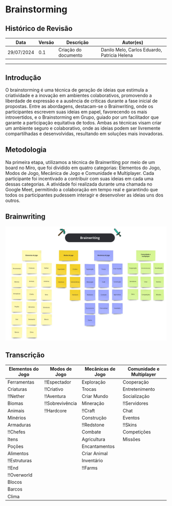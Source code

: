 # Brainstorming

## Histórico de Revisão

| Data       | Versão | Descrição            | Autor(es)                                    |
| ---------- | ------ | -------------------- | -------------------------------------------- |
| 29/07/2024 | 0.1    | Criação do documento | Danilo Melo, Carlos Eduardo, Patricia Helena |

---

## Introdução

O brainstorming é uma técnica de geração de ideias que estimula a criatividade e a inovação em ambientes colaborativos, promovendo a liberdade de expressão e a ausência de críticas durante a fase inicial de propostas. Entre as abordagens, destacam-se o Brainwriting, onde os participantes escrevem suas ideias em papel, favorecendo os mais introvertidos, e o Brainstorming em Grupo, guiado por um facilitador que garante a participação equitativa de todos. Ambas as técnicas visam criar um ambiente seguro e colaborativo, onde as ideias podem ser livremente compartilhadas e desenvolvidas, resultando em soluções mais inovadoras.

## Metodologia

Na primeira etapa, utilizamos a técnica de Brainwriting por meio de um board no Miro, que foi dividido em quatro categorias: Elementos do Jogo, Modos de Jogo, Mecânica de Jogo e Comunidade e Multiplayer. Cada participante foi incentivado a contribuir com suas ideias em cada uma dessas categorias. A atividade foi realizada durante uma chamada no Google Meet, permitindo a colaboração em tempo real e garantindo que todos os participantes pudessem interagir e desenvolver as ideias uns dos outros.

## Brainwriting

![Brainwriting](../assets/imgs/Brainwriting.jpg)

## Transcrição

| Elementos do Jogo | Modos de Jogo   | Mecânicas de Jogo | Comunidade e Multiplayer |
| ----------------- | --------------- | ----------------- | ------------------------ |
| Ferramentas       | !!Espectador    | Exploração        | Cooperação               |
| Criaturas         | !!Criativo      | Trocas            | Entretenimento           |
| !!Nether          | !!Aventura      | Criar Mundo       | Socialização             |
| Biomas            | !!Sobrevivência | Mineração         | !!Servidores             |
| Animais           | !!Hardcore      | !!Craft           | Chat                     |
| Minérios          |                 | Construção        | Eventos                  |
| Armaduras         |                 | !!Redstone        | !!Skins                  |
| !!Chefes          |                 | Combate           | Competições              |
| Itens             |                 | Agricultura       | Missões                  |
| Poções            |                 | Encantamentos     |                          |
| Alimentos         |                 | Criar Animal      |                          |
| !!Estruturas      |                 | Inventário        |                          |
| !!End             |                 | !!Farms           |                          |
| !!Overworld       |                 |                   |                          |
| Blocos            |                 |                   |                          |
| Barcos            |                 |                   |                          |
| Clima             |                 |                   |                          |

